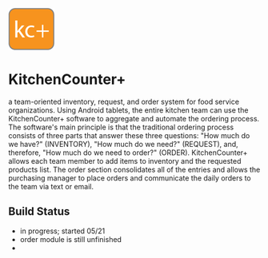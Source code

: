 
![kitchencounter_logo](images/kc_logo.png) 
# KitchenCounter+
a team-oriented inventory, request, and order system for food service organizations. Using Android tablets, 
the entire kitchen team can use the KitchenCounter+ software to aggregate and automate the ordering process.
The software's main principle is that the traditional ordering process consists of three parts that answer
these three questions: "How much do we have?" (INVENTORY), "How much do we need?" (REQUEST), and, therefore, 
"How much do we need to order?" (ORDER). KitchenCounter+ allows each team member to add items to inventory 
and the requested products list. The order section consolidates all of the entries and allows the purchasing
manager to place orders and communicate the daily orders to the team via text or email.

## Build Status
- in progress; started 05/21
- order module is still unfinished
- 




